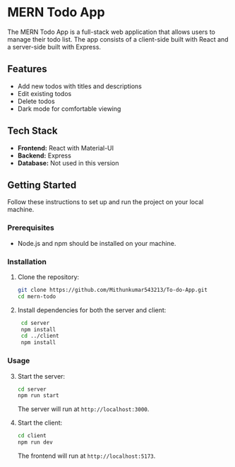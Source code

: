 
# MERN Todo App

The MERN Todo App is a full-stack web application that allows users to manage their todo list. The app consists of a client-side built with React and a server-side built with Express.

## Features

- Add new todos with titles and descriptions
- Edit existing todos
- Delete todos
- Dark mode for comfortable viewing

## Tech Stack

- **Frontend:** React with Material-UI
- **Backend:** Express
- **Database:** Not used in this version

## Getting Started

Follow these instructions to set up and run the project on your local machine.

### Prerequisites

- Node.js and npm should be installed on your machine.

### Installation

1. Clone the repository:
   ```bash
   git clone https://github.com/Mithunkumar543213/To-do-App.git
   cd mern-todo
   ```
2. Install dependencies for both the server and client:
   ```bash
	cd server
	npm install
	cd ../client
	npm install
   ```
 ### Usage

3.  Start the server:
	   ```bash
	cd server
	npm run start
	   ```
	   The server will run at `http://localhost:3000`.
	   
4. Start the client:
	```bash
	cd client
	npm run dev
	```
	
	The frontend will run at `http://localhost:5173`.




